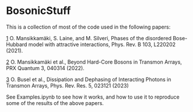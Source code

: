 # BosonicStuff
This is a collection of most of the code used in the following papers:

[1](https://link.aps.org/doi/10.1103/PhysRevB.103.L220202) O. Mansikkamäki, S. Laine, and M. Silveri, Phases of the disordered Bose-Hubbard model with attractive interactions, Phys. Rev. B 103, L220202 (2021).

[2](https://link.aps.org/doi/10.1103/PRXQuantum.3.040314) O. Mansikkamäki et al., Beyond Hard-Core Bosons in Transmon Arrays, PRX Quantum 3, 040314 (2022).

[3](https://link.aps.org/doi/10.1103/PhysRevResearch.5.023121) O. Busel et al., Dissipation and Dephasing of Interacting Photons in Transmon Arrays, Phys. Rev. Res. 5, 023121 (2023)

See Examples.ipynb to see how it works, and how to use it to reproduce some of the results of the above papers.
